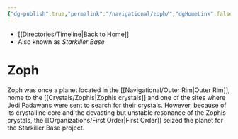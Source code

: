 ```yaml
---
{"dg-publish":true,"permalink":"/navigational/zoph/","dgHomeLink":false}
---
```


- [[Directories/Timeline\|Back to Home]]
- Also known as *Starkiller Base*

# Zoph
Zoph was once a planet located in the [[Navigational/Outer Rim\|Outer Rim]], home to the [[Crystals/Zophis\|Zophis crystals]] and one of the sites where Jedi Padawans were sent to search for their crystals. However, because of its crystalline core and the devasting but unstable resonance of the Zophis crystals, the [[Organizations/First Order\|First Order]] seized the planet for the Starkiller Base project. 

